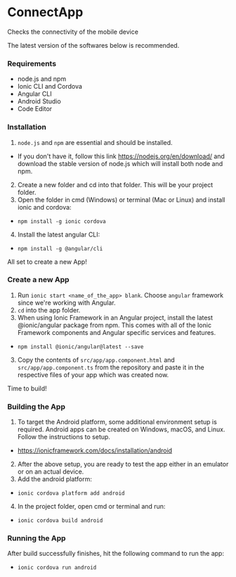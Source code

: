 # ConnectApp
Checks the connectivity of the mobile device

The latest version of the softwares below is recommended.
### Requirements
- node.js and npm
- Ionic CLI and Cordova
- Angular CLI
- Android Studio
- Code Editor

### Installation
1.	`node.js` and `npm` are essential and should be installed.
- If you don't have it, follow this link https://nodejs.org/en/download/ and download the stable version of node.js which will install both node and npm.
2.	Create a new folder and cd into that folder. This will be your project folder.
3.	Open the folder in cmd (Windows) or terminal (Mac or Linux) and install ionic and cordova:
- `npm install -g ionic cordova`
4.	Install the latest angular CLI:
- `npm install -g @angular/cli`

All set to create a new App!

### Create a new App
1.	Run `ionic start <name_of_the_app> blank`. Choose `angular` framework since we're working with Angular.
2.	`cd` into the app folder.
3.	When using Ionic Framework in an Angular project, install the latest @ionic/angular package from npm. This comes with all of the Ionic Framework components and Angular specific services and features.
- `npm install @ionic/angular@latest --save`
3.	Copy the contents of `src/app/app.component.html` and `src/app/app.component.ts` from the repository and paste it in the respective files of your app which was created now.

Time to build!

### Building the App
1.	To target the Android platform, some additional environment setup is required. Android apps can be created on Windows, macOS, and Linux. Follow the instructions to setup.
- https://ionicframework.com/docs/installation/android
2.	After the above setup, you are ready to test the app either in an emulator or on an actual device.
3.	Add the android platform:
- `ionic cordova platform add android`
4.	In the project folder, open cmd or terminal and run:
- `ionic cordova build android`

### Running the App
After build successfully finishes, hit the following command to run the app:
- `ionic cordova run android`

